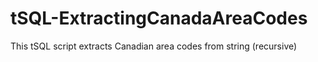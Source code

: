 # tSQL-ExtractingCanadaAreaCodes
This tSQL script extracts Canadian area codes from string (recursive)
